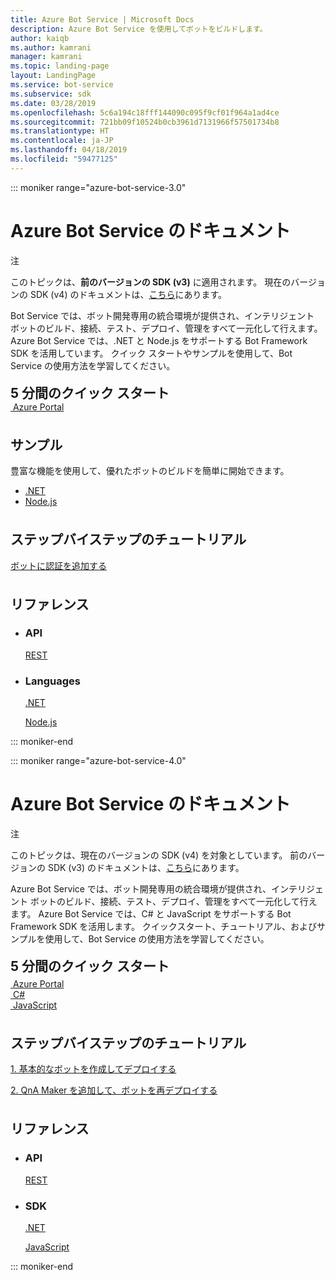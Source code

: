 ```yaml
---
title: Azure Bot Service | Microsoft Docs
description: Azure Bot Service を使用してボットをビルドします。
author: kaiqb
ms.author: kamrani
manager: kamrani
ms.topic: landing-page
layout: LandingPage
ms.service: bot-service
ms.subservice: sdk
ms.date: 03/28/2019
ms.openlocfilehash: 5c6a194c18fff144090c095f9cf01f964a1ad4ce
ms.sourcegitcommit: 721bb09f10524b0cb3961d7131966f57501734b8
ms.translationtype: HT
ms.contentlocale: ja-JP
ms.lasthandoff: 04/18/2019
ms.locfileid: "59477125"
---
```

::: moniker range="azure-bot-service-3.0"

<div class="content">
    <h1>Azure Bot Service のドキュメント</h1>
    <div class="alert is-info">
        <p class="alert-title"><span class="docon docon-status-error-outline"></span> 注</p>
        <p>このトピックは、<strong>前のバージョンの SDK (v3)</strong> に適用されます。 現在のバージョンの SDK (v4) のドキュメントは、<a href="https://docs.microsoft.com/en-us/azure/bot-service/?view=azure-bot-service-4.0" data-linktype="external">こちら</a>にあります。</p>
    </div>
    <div class="intro" style="min-width: 200px">
        <p>Bot Service では、ボット開発専用の統合環境が提供され、インテリジェント ボットのビルド、接続、テスト、デプロイ、管理をすべて一元化して行えます。 Azure Bot Service では、.NET と Node.js をサポートする Bot Framework SDK を活用しています。 クイック スタートやサンプルを使用して、Bot Service の使用方法を学習してください。</p>
    </div>
<h2 style="margin-top: 18px; margin-bottom: 0px;">5 分間のクイック スタート</h2>
<div class="ico48Case">
    <div class="ico48Link">
        <a href="/bot-framework/bot-service-quickstart">
            <img src="media/index/azure_portal.png" alt="">
            <span>Azure Portal</span>
        </a>
    </div>
</div>
 
<h2 style="margin-top: 36px">サンプル</h2>
<p>豊富な機能を使用して、優れたボットのビルドを簡単に開始できます。</p>
<ul>
    <li><a href="https://github.com/Microsoft/BotBuilder-Samples/tree/v3-sdk-samples/CSharp">.NET</a></li>
    <li><a href="https://github.com/Microsoft/BotBuilder-Samples/tree/v3-sdk-samples/Node">Node.js</a></li>
</ul>
<h2 style="margin-top: 36px">ステップバイステップのチュートリアル</h2>
<p> <a href="/bot-framework/bot-builder-tutorial-authentication">ボットに認証を追加する</a> </p>
<h2 style="margin-top: 36px">リファレンス</h2>
<ul class="panelContent cardsD">
    <li>
        <div class="cardSize">
            <div class="cardPadding">
                <div class="card">
                    <div class="cardText">
                        <h3>API</h3>
                        <p><a href="https://aka.ms/botconnector-rest-api">REST</a></p>
                    </div>
                </div>
            </div>
        </div>
    </li>
    <li>
        <div class="cardSize">
            <div class="cardPadding">
                <div class="card">
                    <div class="cardText">
                        <h3>Languages</h3>
                        <p><a href="https://aka.ms/botframework-v3-cs-sdk">.NET</a></p>
                        <p><a href="https://docs.botframework.com/en-us/node/builder/chat-reference/modules/_botbuilder_d_.html">Node.js</a></p>
                    </div>
                </div>
            </div>
        </div>
    </li>
</ul>
</div>


::: moniker-end

::: moniker range="azure-bot-service-4.0"

<div class="content">
    <h1>Azure Bot Service のドキュメント</h1>
    <div class="alert is-info">
        <p class="alert-title"><span class="docon docon-status-error-outline"></span> 注</p>
        <p>このトピックは、現在のバージョンの SDK (v4) を対象としています。 前のバージョンの SDK (v3) のドキュメントは、<a href="https://docs.microsoft.com/en-us/azure/bot-service/?view=azure-bot-service-3.0" data-linktype="external">こちら</a>にあります。</p>
    </div>
    <div class="intro" style="min-width: 200px">
        <p>Azure Bot Service では、ボット開発専用の統合環境が提供され、インテリジェント ボットのビルド、接続、テスト、デプロイ、管理をすべて一元化して行えます。 Azure Bot Service では、C# と JavaScript をサポートする Bot Framework SDK を活用します。 クイックスタート、チュートリアル、およびサンプルを使用して、Bot Service の使用方法を学習してください。
</p>
</div>

<h2 style="margin-top: 18px; margin-bottom: 0px;">5 分間のクイック スタート</h2>
<p style="margin-top: 6px; margin-bottom: 6px;"></p>
<div class="ico48Case">
    <div class="ico48Link">
        <a href="/bot-framework/bot-service-quickstart">
            <img src="media/index/azure_portal.png" alt="">
            <span>Azure Portal</span>
        </a>
    </div>
    <div class="ico48Link">
        <a href="/bot-framework/dotnet/bot-builder-dotnet-sdk-quickstart">
            <img src="v4sdk/media/logo_csharp.svg" alt="">
            <span>C&#35;</span>
        </a>
    </div>
    <div class="ico48Link">
        <a href="/bot-framework/javascript/bot-builder-javascript-quickstart">
            <img src="v4sdk/media/logo_js.svg" alt="">
            <span>JavaScript</span>
        </a>
    </div>
</div>

<h2 style="margin-top: 36px">ステップバイステップのチュートリアル</h2>
<p><a href="/bot-framework/bot-builder-tutorial-basic-deploy">1. 基本的なボットを作成してデプロイする</a></p>
<p><a href="/bot-framework/bot-builder-tutorial-add-qna">2. QnA Maker を追加して、ボットを再デプロイする</a></p>
<h2 style="margin-top: 36px">リファレンス</h2>
<ul class="panelContent cardsD">
    <li>
        <div class="cardSize">
            <div class="cardPadding">
                <div class="card">
                    <div class="cardText">
                        <h3>API</h3>
                        <p><a href="https://aka.ms/botconnector-rest-api">REST</a></p>
                    </div>
                </div>
            </div>
        </div>
    </li>
    <li>
        <div class="cardSize">
            <div class="cardPadding">
                <div class="card">
                    <div class="cardText">
                        <h3>SDK</h3>
                        <p><a href="https://aka.ms/botframework-v4-cs-sdk">.NET</a></p>
                        <p><a href="https://github.com/Microsoft/botbuilder-js">JavaScript</a></p>
                    </div>
                </div>
            </div>
        </div>
    </li>
</ul>
</div>

::: moniker-end
